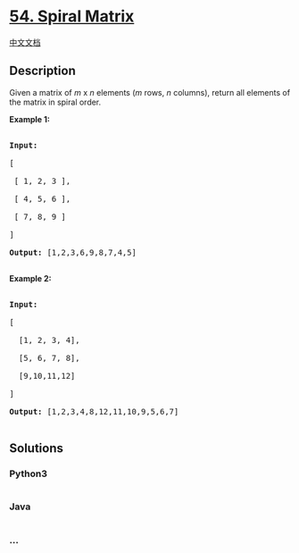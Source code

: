 # [54. Spiral Matrix](https://leetcode.com/problems/spiral-matrix)

[中文文档](/solution/0000-0099/0054.Spiral%20Matrix/README.md)

## Description
<p>Given a matrix of <em>m</em> x <em>n</em> elements (<em>m</em> rows, <em>n</em> columns), return all elements of the matrix in spiral order.</p>



<p><strong>Example 1:</strong></p>



<pre>

<strong>Input:</strong>

[

 [ 1, 2, 3 ],

 [ 4, 5, 6 ],

 [ 7, 8, 9 ]

]

<strong>Output:</strong> [1,2,3,6,9,8,7,4,5]

</pre>



<p><strong>Example 2:</strong></p>

<pre>

<strong>Input:</strong>

[

  [1, 2, 3, 4],

  [5, 6, 7, 8],

  [9,10,11,12]

]

<strong>Output:</strong> [1,2,3,4,8,12,11,10,9,5,6,7]

</pre>


## Solutions


<!-- tabs:start -->

### **Python3**

```python

```

### **Java**

```java

```

### **...**
```

```

<!-- tabs:end -->
